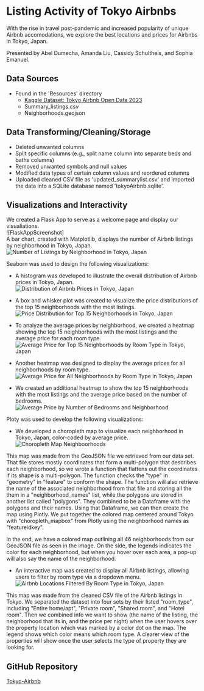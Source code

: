 # Listing Activity of Tokyo Airbnbs
With the rise in travel post-pandemic and increased popularity of unique Airbnb accomodations, we explore the best locations and prices for Airbnbs in Tokyo, Japan.

Presented by Abel Dumecha, Amanda Liu, Cassidy Schultheis, and Sophia Emanuel.

## Data Sources
- Found in the 'Resources' directory
  - [Kaggle Dataset: Tokyo Airbnb Open Data 2023](https://www.kaggle.com/datasets/lucamassaron/tokyo-airbnb-open-data-2023?select=reviews.csv)
  - Summary_listings.csv
  - Neighborhoods.geojson

## Data Transforming/Cleaning/Storage
- Deleted unwanted columns
- Split specific columns (e.g., split name column into separate beds and baths columns)
- Removed unwanted symbols and null values
- Modified data types of certain column values and reordered columns
- Uploaded cleaned CSV file as 'updated_summarylist.csv' and imported the data into a SQLite database named 'tokyoAirbnb.sqlite'.
 
 ## Visualizations and Interactivity
 
We created a Flask App to serve as a welcome page and display our visualiations. <br>
![FlaskAppScreenshot] <br>
A bar chart, created with Matplotlib, displays the number of Airbnb listings by neighborhood in Tokyo, Japan.
![Number of Listings by Neighborhood in Tokyo, Japan](Resources/barchart_of_neighborhoodlistings_in_tokyo.png) <br>

Seaborn was used to design the following visualizations:
- A histogram was developed to illustrate the overall distribution of Airbnb prices in Tokyo, Japan. <br>
![Distribution of Airbnb Prices in Tokyo, Japan](Resources/histogram_of_prices_in_tokyo.png) <br>

- A box and whisker plot was created to visualize the price distributions of the top 15 neighborhoods with the most listings. <br>
![Price Distribution for Top 15 Neighborhoods in Tokyo, Japan](Resources/price_distribution.png)<br>

- To analyze the average prices by neighborhood, we created a heatmap showing the top 15 neighborhoods with the most listings and the average price for each room type. <br>
![Average Price for Top 15 Neighborhoods by Room Type in Tokyo, Japan](Resources/HeatMapTop15AveragePricebyNeighbourhoodandRoomType.png) <br>

- Another heatmap was designed to display the average prices for all neighborhoods by room type.<br>
![Average Price for All Neighborhoods by Room Type in Tokyo, Japan](Resources/HeatMapAllAveragePricebyNeighbourhoodandRoomType.png) <br>

- We created an additional heatmap to show the top 15 neighborhoods with the most listings and the average price based on the number of bedrooms. <br>
![Average Price by Number of Bedrooms and Neighborhood](Resources/HeatMapTop15AveragePricebyNeighborhoodandBedrooms.png) <br>

Ploty was used to develop the following visualizations: <br>

- We developed a choropleth map to visualize each neighborhood in Tokyo, Japan, color-coded by average price. <br>
![Choropleth Map Neighboorhoods](Resources/choropleth_map_neighborhoods.png) <br>

This map was made from the GeoJSON file we retrieved from our data set. That file stores mostly coordinates that form a multi-polygon that describes each neighborhood, so we wrote a function that flattens out the coordinates if its shape is a multi-polygon. The function checks the "type" in "geometry" in "feature" to conform the shape. The function will also retrieve the name of the associated neighborhood from that file and storing all the them in a "neighborhood_names" list, while the polygons are stored in another list called "polygons". They combined to be a Dataframe with the polygons and their names. Using that Dataframe, we can then create the map using Plotly. We put together the colored map centered around Tokyo with "choropleth_mapbox" from Plotly using the neighborhood names as "featureidkey".

In the end, we have a colored map outlining all 46 neighborhoods from our GeoJSON file as seen in the image. On the side, the legends indicates the color for each neighborhood, but when you hover over each area, a pop-up will also say the name of the neighborhood.

- An interactive map was created to display all Airbnb listings, allowing users to filter by room type via a dropdown menu. <br>
![Airbnb Locations Filtered By Room Type in Tokyo, Japan](Resources/Tokyo_Airbnb_Map_Room_Type.png) <br>

This map was made from the cleaned CSV file of the Airbnb listings in Tokyo. We separated the dataset into four sets by their listed "room_type", including "Entire home/apt", "Private room", "Shared room", and "Hotel room". Then we combined info we want to show (the name of the listing, the neighborhood that its in, and the price per night) when the user hovers over the property location which was marked by a color dot on the map. The legend shows which color means which room type. A clearer view of the properties will show once the user selects the type of property they are looking for.

## GitHub Repository

[Tokyo-Airbnb](https://github.com/sophiagemanuel/Tokyo-Airbnb)
